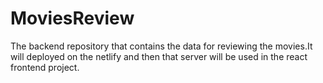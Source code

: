 # MoviesReview
The backend repository that contains the data for reviewing the movies.It will deployed on the netlify and then that server will be used in the react frontend project.
